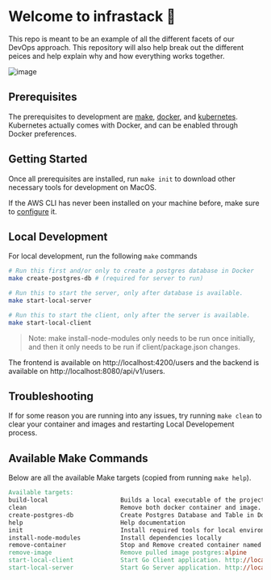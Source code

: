 # Welcome to infrastack 👋

This repo is meant to be an example of all the different facets of our DevOps approach. This repository will also help break out the different peices and help explain why and how everything works together.

![image](https://user-images.githubusercontent.com/31123803/66063172-b2d6fe00-e4f7-11e9-8974-3bc2e0284e5b.png)

## Prerequisites

The prerequisites to development are [make](https://www.gnu.org/software/make/),
[docker](https://www.docker.com/), and [kubernetes](https://kubernetes.io/).
Kubernetes actually comes with Docker, and can be enabled through Docker preferences.

## Getting Started

Once all prerequisites are installed, run `make init` to download other necessary tools for development on MacOS.

If the AWS CLI has never been installed on your machine before,
make sure to [configure](https://docs.aws.amazon.com/eks/latest/userguide/getting-started-eksctl.html#configure-awscli) it.

## Local Development

For local development, run the following `make` commands

```sh
# Run this first and/or only to create a postgres database in Docker
make create-postgres-db # (required for server to run)

# Run this to start the server, only after database is available.
make start-local-server

# Run this to start the client, only after the server is available.
make start-local-client
```

> Note: make install-node-modules only needs to be run once initially, and then it only needs to be run if client/package.json changes.

The frontend is available on http://localhost:4200/users and the backend is available on http://localhost:8080/api/v1/users.

## Troubleshooting

If for some reason you are running into any issues, try running `make clean` to clear your container and images and restarting Local Developement process.

## Available Make Commands

Below are all the available Make targets (copied from running `make help`).

```makefile
Available targets:
build-local                    Builds a local executable of the project via "go build"
clean                          Remove both docker container and image.
create-postgres-db             Create Postgres Database and Table in Docker
help                           Help documentation
init                           Install required tools for local environment on macOS
install-node-modules           Install dependencies locally
remove-container               Stop and Remove created container named infrastack-postgres
remove-image                   Remove pulled image postgres:alpine
start-local-client             Start Go Client application. http://localhost:4200/users
start-local-server             Start Go Server application. http://localhost:8080/api/v1/users
```
